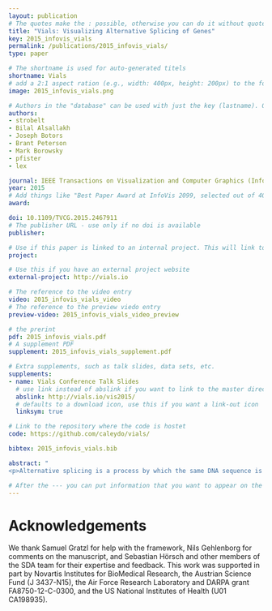 ```yaml
---
layout: publication
# The quotes make the : possible, otherwise you can do it without quotes
title: "Vials: Visualizing Alternative Splicing of Genes"
key: 2015_infovis_vials
permalink: /publications/2015_infovis_vials/
type: paper

# The shortname is used for auto-generated titels
shortname: Vials
# add a 2:1 aspect ration (e.g., width: 400px, height: 200px) to the folder /assets/images/papers/
image: 2015_infovis_vials.png

# Authors in the "database" can be used with just the key (lastname). Others can be written properly.
authors:
- strobelt
- Bilal Alsallakh
- Joseph Botors
- Brant Peterson
- Mark Borowsky
- pfister
- lex

journal: IEEE Transactions on Visualization and Computer Graphics (InfoVis ’15), to appear
year: 2015
# Add things like "Best Paper Award at InfoVis 2099, selected out of 4000 submissions" 
award:

doi: 10.1109/TVCG.2015.2467911
# The publisher URL - use only if no doi is available
publisher:

# Use if this paper is linked to an internal project. This will link to the project site
project:

# Use this if you have an external project website 
external-project: http://vials.io

# The reference to the video entry
video: 2015_infovis_vials_video
# The reference to the preview viedo entry 
preview-video: 2015_infovis_vials_video_preview

# the prerint
pdf: 2015_infovis_vials.pdf
# A supplement PDF
supplement: 2015_infovis_vials_supplement.pdf

# Extra supplements, such as talk slides, data sets, etc. 
supplements:
- name: Vials Conference Talk Slides
  # use link instead of abslink if you want to link to the master directory
  abslink: http://vials.io/vis2015/
  # defaults to a download icon, use this if you want a link-out icon
  linksym: true

# Link to the repository where the code is hostet
code: https://github.com/caleydo/vials/

bibtex: 2015_infovis_vials.bib

abstract: "
<p>Alternative splicing is a process by which the same DNA sequence is used to assemble different proteins, called protein isoforms. Alternative splicing works by selectively omitting some of the coding regions (exons) typically associated with a gene. Detection of alternative splicing is difficult and uses a combination of advanced data acquisition methods and statistical inference. Knowledge about the abundance of isoforms is important for understanding both normal processes and diseases and to eventually improve treatment through targeted therapies. The data, however, is complex and current visualizations for isoforms are neither perceptually efficient nor scalable. To remedy this, we developed Vials, a novel visual analysis tool that enables analysts to explore the various datasets that scientists use to make judgments about isoforms: the abundance of reads associated with the coding regions of the gene, evidence for junctions, i.e., edges connecting the coding regions, and predictions of isoform frequencies. Vials is scalable as it allows for the simultaneous analysis of many samples in multiple groups. Our tool thus enables experts to (a) identify patterns of isoform abundance in groups of samples and (b) evaluate the quality of the data. We demonstrate the value of our tool in case studies using publicly available datasets.</p>"

# After the --- you can put information that you want to appear on the website using markdown formatting or HTML. A good example are acknowledgements, extra references, an erratum, etc.
---
```


# Acknowledgements

We thank Samuel Gratzl for help with the framework, Nils Gehlenborg for comments on the manuscript, and Sebastian Hörsch and other members of the SDA team for their expertise and feedback. This work was supported in part by Novartis Institutes for BioMedical Research, the Austrian Science Fund (J 3437-N15), the Air Force Research Laboratory and DARPA grant FA8750-12-C-0300, and the US National Institutes of Health (U01 CA198935).
